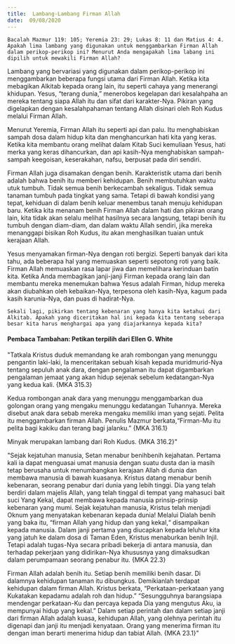 ```yaml
---
title:  Lambang-Lambang Firman Allah
date:  09/08/2020
---
```


`Bacalah Mazmur 119: 105; Yeremia 23: 29; Lukas 8: 11 dan Matius 4: 4.	Apakah lima lambang yang digunakan untuk menggambarkan Firman Allah dalam perikop-perikop ini? Menurut Anda mengapakah lima labang ini dipilih untuk mewakili Firman Allah?`

Lambang yang bervariasi yang digunakan dalam perikop-perikop ini menggambarkan beberapa fungsi utama dari Firman Allah. Ketika kita mebagikan Alkitab kepada orang lain, itu seperti cahaya yang menerangi khidupan. Yesus, “terang dunia,” menerobos kegelapan dari kesalahpaha  an mereka tentang siapa Allah itu dan sifat dari karakter-Nya. Pikiran yang digelapkan dengan kesalahpahaman tentang Allah disinari oleh Roh Kudus melalui Firman Allah.

Menurut Yeremia, Firman Allah itu seperti api dan palu. Itu menghabiskan sampah dosa dalam hidup kita dan menghancurkan hati kita yang keras. Ketika kita membantu orang melihat dalam Kitab Suci kemuliaan Yesus, hati merka yang keras dihancurkan, dan api kasih-Nya menghabiskan sampah-sampah keegoisan, keserakahan, nafsu, berpusat pada diri sendiri.

Firman Allah juga disamakan dengan benih. Karakteristik utama dari benih adalah bahwa benih itu memberi kehidupan. Benih membutuhkan waktu utuk tumbuh. Tidak semua benih berkecambah sekaligus. Tidak semua tanaman tumbuh pada tingkat yang sama. Tetapi di bawah kondisi yang tepat, kehiduan di dalam benih keluar menembus tanah menuju kehidupan baru. Ketika kita menanam benih Firman Allah dalam hati dan pikiran orang lain, kita tidak akan selalu melihat hasilnya secara langsung, tetapi benih itu tumbuh dengan diam-diam, dan dalam waktu Allah sendiri, jika mereka menanggapi bisikan Roh Kudus, itu akan menghasilkan tuaian untuk kerajaan Allah.

Yesus menyamakan firman-Nya dengan roti bergizi. Seperti banyak dari kita tahu, ada beberapa hal yang memuaskan seperti sepotong roti yang baik. Firman Allah memuaskan rasa lapar jiwa dan memelihara kerinduan batin kita. Ketika Anda membagikan janji-janji Firman kepada orang lain dan membantu mereka menemukan bahwa Yesus adalah Firman, hidup mereka akan diubahkan oleh kebaikan-Nya, terpesona oleh kasih-Nya, kagum pada kasih karunia-Nya, dan puas di hadirat-Nya.

`Sekali lagi, pikirkan tentang kebenaran yang hanya kita ketahui dari Alkitab. Apakah yang diceritakan hal ini kepada kita tentang seberapa besar kita harus menghargai apa yang diajarkannya kepada kita?`

#### Pembaca Tambahan: Petikan terpilih dari Ellen G. White

"Tatkala Kristus duduk memandang ke arah rombongan yang menunggu pengantin laki-laki, Ia menceritakan sebuah kisah kepada muridmurid-Nya tentang sepuluh anak dara, dengan pengalaman itu dapat digambarkan pengalaman jemaat yang akan hidup sejenak sebelum kedatangan-Nya yang kedua kali. {MKA 315.3}

Kedua rombongan anak dara yang menunggu menggambarkan dua golongan orang yang mengaku menunggu kedatangan Tuhannya. Mereka disebut anak dara sebab mereka mengaku memiliki iman yang sejati. Pelita itu menggambarkan firman Allah. Penulis Mazmur berkata,“Firman-Mu itu pelita bagi kakiku dan terang bagi jalanku.” {MKA 316.1}

Minyak merupakan lambang dari Roh Kudus. {MKA 316.2}"

"Sejak kejatuhan manusia, Setan menabur benihbenih kejahatan. Pertama kali ia dapat menguasai umat manusia dengan suatu dusta dan ia masih tetap berusaha untuk menumbangkan kerajaan Allah di dunia dan membawa manusia di bawah kuasanya. Kristus datang menabur benih kebenaran, seorang penabur dari dunia yang lebih tinggi. Dia yang telah berdiri dalam majelis Allah, yang telah tinggal di tempat yang mahasuci bait suci Yang Kekal, dapat membawa kepada manusia prinsip-prinsip kebenaran yang mumi. Sejak kejatuhan manusia, Kristus telah menjadi Oknum yang menyatakan kebenaran kepada dunia! Melalui Dialah benih yang baka itu, “firman Allah yang hidup dan yang kekal,“ disampaikan kepada manusia. Dalam janji pertama yang diucapkan kepada leluhur kita yang jatuh ke dalam dosa di Taman Eden, Kristus menaburkan benih Injil. Tetapi adalah tugas-Nya secara pribadi bekerja di antara manusia, dan terhadap pekerjaan yang didirikan-Nya khususnya yang dimaksudkan dalam perumpamaan seorang penabur itu. {MKA 22.3}

Firman Allah adalah benih itu. Setiap benih memiliki benih dasar. Di dalamnya kehidupan tanaman itu dibungkus. Demikianlah terdapat kehidupan dalam firman Allah. Kristus berkata, “Perkataan-perkataan yang Kukatakan kepadamu adalah roh dan hidup.” “Sesungguhnya barangsiapa mendengar perkataan-Ku dan percaya kepada Dia yang mengutus Aku, ia mempunyai hidup yang kekal.” Dalam setiap perintah dan dalam setiap janji dari firman Allah adalah kuasa, kehidupan Allah, yang olehnya perintah itu digenapi dan janji itu menjadi kenyataan. Orang yang menerima firman itu dengan iman berarti menerima hidup dan tabiat Allah. {MKA 23.1}"